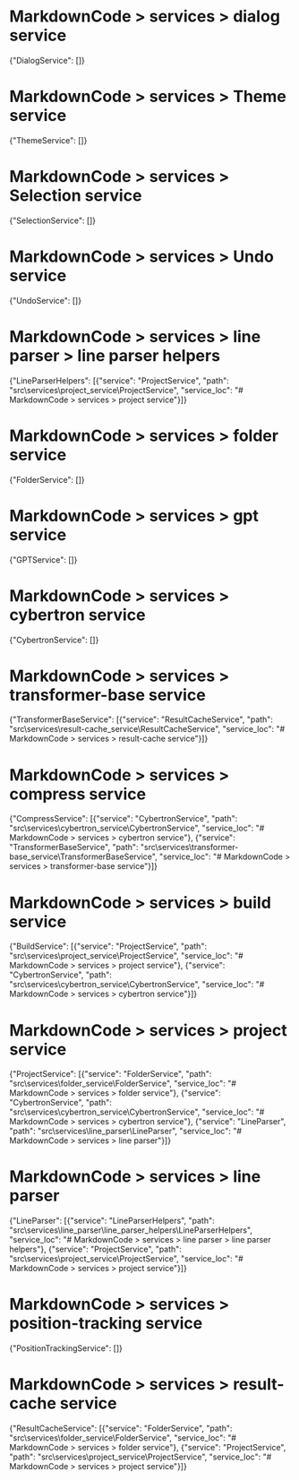 # MarkdownCode > services > dialog service
{"DialogService": []}
# MarkdownCode > services > Theme service
{"ThemeService": []}
# MarkdownCode > services > Selection service
{"SelectionService": []}
# MarkdownCode > services > Undo service
{"UndoService": []}
# MarkdownCode > services > line parser > line parser helpers
{"LineParserHelpers": [{"service": "ProjectService", "path": "src\\services\\project_service\\ProjectService", "service_loc": "# MarkdownCode > services > project service"}]}
# MarkdownCode > services > folder service
{"FolderService": []}
# MarkdownCode > services > gpt service
{"GPTService": []}
# MarkdownCode > services > cybertron service
{"CybertronService": []}
# MarkdownCode > services > transformer-base service
{"TransformerBaseService": [{"service": "ResultCacheService", "path": "src\\services\\result-cache_service\\ResultCacheService", "service_loc": "# MarkdownCode > services > result-cache service"}]}
# MarkdownCode > services > compress service
{"CompressService": [{"service": "CybertronService", "path": "src\\services\\cybertron_service\\CybertronService", "service_loc": "# MarkdownCode > services > cybertron service"}, {"service": "TransformerBaseService", "path": "src\\services\\transformer-base_service\\TransformerBaseService", "service_loc": "# MarkdownCode > services > transformer-base service"}]}
# MarkdownCode > services > build service
{"BuildService": [{"service": "ProjectService", "path": "src\\services\\project_service\\ProjectService", "service_loc": "# MarkdownCode > services > project service"}, {"service": "CybertronService", "path": "src\\services\\cybertron_service\\CybertronService", "service_loc": "# MarkdownCode > services > cybertron service"}]}
# MarkdownCode > services > project service
{"ProjectService": [{"service": "FolderService", "path": "src\\services\\folder_service\\FolderService", "service_loc": "# MarkdownCode > services > folder service"}, {"service": "CybertronService", "path": "src\\services\\cybertron_service\\CybertronService", "service_loc": "# MarkdownCode > services > cybertron service"}, {"service": "LineParser", "path": "src\\services\\line_parser\\LineParser", "service_loc": "# MarkdownCode > services > line parser"}]}
# MarkdownCode > services > line parser
{"LineParser": [{"service": "LineParserHelpers", "path": "src\\services\\line_parser\\line_parser_helpers\\LineParserHelpers", "service_loc": "# MarkdownCode > services > line parser > line parser helpers"}, {"service": "ProjectService", "path": "src\\services\\project_service\\ProjectService", "service_loc": "# MarkdownCode > services > project service"}]}
# MarkdownCode > services > position-tracking service
{"PositionTrackingService": []}
# MarkdownCode > services > result-cache service
{"ResultCacheService": [{"service": "FolderService", "path": "src\\services\\folder_service\\FolderService", "service_loc": "# MarkdownCode > services > folder service"}, {"service": "ProjectService", "path": "src\\services\\project_service\\ProjectService", "service_loc": "# MarkdownCode > services > project service"}]}
